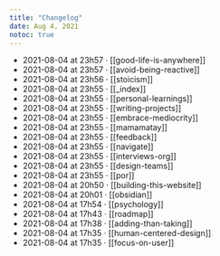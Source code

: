 ```yaml
---
title: "Changelog"
date: Aug 4, 2021
notoc: true
---
```


- 2021-08-04 at 23h57 · [[good-life-is-anywhere]]
- 2021-08-04 at 23h57 · [[avoid-being-reactive]]
- 2021-08-04 at 23h56 · [[stoicism]]
- 2021-08-04 at 23h55 · [[_index]]
- 2021-08-04 at 23h55 · [[personal-learnings]]
- 2021-08-04 at 23h55 · [[writing-projects]]
- 2021-08-04 at 23h55 · [[embrace-mediocrity]]
- 2021-08-04 at 23h55 · [[mamamatay]]
- 2021-08-04 at 23h55 · [[feedback]]
- 2021-08-04 at 23h55 · [[navigate]]
- 2021-08-04 at 23h55 · [[interviews-org]]
- 2021-08-04 at 23h55 · [[design-teams]]
- 2021-08-04 at 23h55 · [[por]]
- 2021-08-04 at 20h50 · [[building-this-website]]
- 2021-08-04 at 20h01 · [[obsidian]]
- 2021-08-04 at 17h54 · [[psychology]]
- 2021-08-04 at 17h43 · [[roadmap]]
- 2021-08-04 at 17h38 · [[adding-than-taking]]
- 2021-08-04 at 17h35 · [[human-centered-design]]
- 2021-08-04 at 17h35 · [[focus-on-user]]
